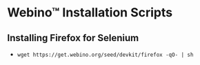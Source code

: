 # Webino™ Installation Scripts

## Installing Firefox for Selenium

- `wget https://get.webino.org/seed/devkit/firefox -qO- | sh`
